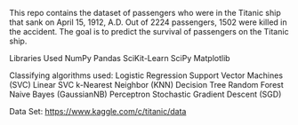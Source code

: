 This repo contains the dataset of passengers who were in the Titanic ship that sank on April 15, 1912, A.D. Out of 2224 passengers, 1502 were killed in the accident. The goal is to predict the survival of passengers on the Titanic ship. 

Libraries Used
NumPy
Pandas
SciKit-Learn
SciPy
Matplotlib

Classifying algorithms used:
Logistic Regression
Support Vector Machines (SVC)
Linear SVC
k-Nearest Neighbor (KNN)
Decision Tree
Random Forest
Naive Bayes (GaussianNB)
Perceptron
Stochastic Gradient Descent (SGD)


Data Set: https://www.kaggle.com/c/titanic/data
